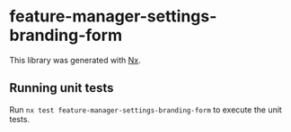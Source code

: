 # feature-manager-settings-branding-form

This library was generated with [Nx](https://nx.dev).

## Running unit tests

Run `nx test feature-manager-settings-branding-form` to execute the unit tests.
